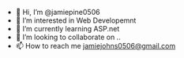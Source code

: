 - 👋 Hi, I’m @jamiepine0506
- 👀 I’m interested in Web Developemnt
- 🌱 I’m currently learning ASP.net
- 💞️ I’m looking to collaborate on ..
- 📫 How to reach me jamiejohns0506@gmail.com

<!---
jamiepine0506/jamiepine0506 is a ✨ special ✨ repository because its `README.md` (this file) appears on your GitHub profile.
You can click the Preview link to take a look at your changes.
--->
